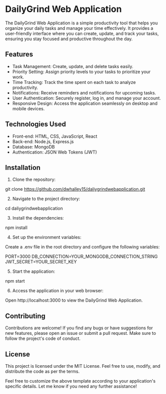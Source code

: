 # DailyGrind Web Application

The DailyGrind Web Application is a simple productivity tool that helps you organize your daily tasks and manage your time effectively. It provides a user-friendly interface where you can create, update, and track your tasks, ensuring you stay focused and productive throughout the day.

## Features

- Task Management: Create, update, and delete tasks easily.
- Priority Setting: Assign priority levels to your tasks to prioritize your work.
- Time Tracking: Track the time spent on each task to analyze productivity.
- Notifications: Receive reminders and notifications for upcoming tasks.
- User Authentication: Securely register, log in, and manage your account.
- Responsive Design: Access the application seamlessly on desktop and mobile devices.

## Technologies Used

- Front-end: HTML, CSS, JavaScript, React
- Back-end: Node.js, Express.js
- Database: MongoDB
- Authentication: JSON Web Tokens (JWT)

## Installation

1. Clone the repository:

git clone https://github.com/dwhalley15/daliygrindwebapplication.git

2. Navigate to the project directory:

cd daliygrindwebapplication

3. Install the dependencies:

npm install

4. Set up the environment variables:

Create a .env file in the root directory and configure the following variables:

PORT=3000
DB_CONNECTION=YOUR_MONGODB_CONNECTION_STRING
JWT_SECRET=YOUR_SECRET_KEY

5. Start the application:

npm start

6. Access the application in your web browser:

Open http://localhost:3000 to view the DailyGrind Web Application.

## Contributing

Contributions are welcome! If you find any bugs or have suggestions for new features, please open an issue or submit a pull request. Make sure to follow the project's code of conduct.

## License

This project is licensed under the MIT License. Feel free to use, modify, and distribute the code as per the terms.

Feel free to customize the above template according to your application's specific details. Let me know if you need any further assistance!





